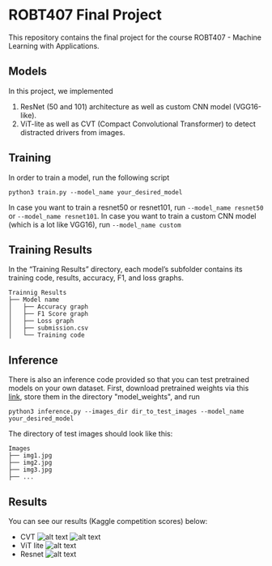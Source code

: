 # ROBT407 Final Project
This repository contains the final project for the course ROBT407 - Machine Learning with Applications.

## Models
In this project, we implemented
1. ResNet (50 and 101) architecture as well as custom CNN model (VGG16-like).
2. ViT-lite as well as CVT (Compact Convolutional Transformer) to detect distracted drivers from images.

## Training
In order to train a model, run the following script
```
python3 train.py --model_name your_desired_model
```
In case you want to train a resnet50 or resnet101, run `--model_name resnet50` or `--model_name resnet101`. In case you want to train a custom CNN model (which is a lot like VGG16), run `--model_name custom`

## Training Results
In the “Training Results” directory, each model’s subfolder contains its training code, results, accuracy, F1, and loss graphs.
```
Trainnig Results
├── Model name
│   ├── Accuracy graph
│   ├── F1 Score graph
│   ├── Loss graph
│   ├── submission.csv
│   └── Training code
```

## Inference
There is also an inference code provided so that you can test pretrained models on your own dataset. First, download pretrained weights via this [link](https://drive.google.com/drive/folders/1Tcb2s1_tBHjh2VSAn2qgDPl_a0bnjBSk?usp=sharing), store them in the directory "model_weights", and run
```
python3 inference.py --images_dir dir_to_test_images --model_name your_desired_model
```
The directory of test images should look like this:
```
Images
├── img1.jpg
├── img2.jpg
├── img3.jpg
├── ...
```

## Results
You can see our results (Kaggle competition scores) below:
- CVT
![alt text](https://drive.google.com/file/d/1R3ZmrjUE3Nlq1FE9aKg3jPWUmzNsJBhe/view?usp=share_link "Cvt results")
![alt text](https://drive.google.com/uc?export=view&id=1R3ZmrjUE3Nlq1FE9aKg3jPWUmzNsJBhe)
- ViT lite
![alt text](https://drive.google.com/file/d/1BbQXw20cGIOn1fl0J0DTmweziigaOdFd/view?usp=share_link "ViT Lite")
- Resnet
![alt text](https://drive.google.com/file/d/1Vzf9W-tlJRn5dZdaR9gNQ397mJQAgdgX/view?usp=share_link "Resnet")

